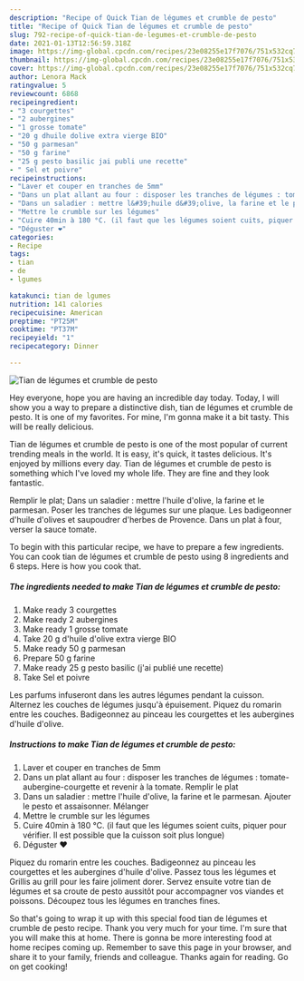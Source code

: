```yaml
---
description: "Recipe of Quick Tian de légumes et crumble de pesto"
title: "Recipe of Quick Tian de légumes et crumble de pesto"
slug: 792-recipe-of-quick-tian-de-legumes-et-crumble-de-pesto
date: 2021-01-13T12:56:59.318Z
image: https://img-global.cpcdn.com/recipes/23e08255e17f7076/751x532cq70/tian-de-legumes-et-crumble-de-pesto-photo-principale-de-la-recette.jpg
thumbnail: https://img-global.cpcdn.com/recipes/23e08255e17f7076/751x532cq70/tian-de-legumes-et-crumble-de-pesto-photo-principale-de-la-recette.jpg
cover: https://img-global.cpcdn.com/recipes/23e08255e17f7076/751x532cq70/tian-de-legumes-et-crumble-de-pesto-photo-principale-de-la-recette.jpg
author: Lenora Mack
ratingvalue: 5
reviewcount: 6868
recipeingredient:
- "3 courgettes"
- "2 aubergines"
- "1 grosse tomate"
- "20 g dhuile dolive extra vierge BIO"
- "50 g parmesan"
- "50 g farine"
- "25 g pesto basilic jai publi une recette"
- " Sel et poivre"
recipeinstructions:
- "Laver et couper en tranches de 5mm"
- "Dans un plat allant au four : disposer les tranches de légumes : tomate-aubergine-courgette et revenir à la tomate. Remplir le plat"
- "Dans un saladier : mettre l&#39;huile d&#39;olive, la farine et le parmesan. Ajouter le pesto et assaisonner. Mélanger"
- "Mettre le crumble sur les légumes"
- "Cuire 40min à 180 °C. (il faut que les légumes soient cuits, piquer pour vérifier. Il est possible que la cuisson soit plus longue)"
- "Déguster ❤️"
categories:
- Recipe
tags:
- tian
- de
- lgumes

katakunci: tian de lgumes 
nutrition: 141 calories
recipecuisine: American
preptime: "PT25M"
cooktime: "PT37M"
recipeyield: "1"
recipecategory: Dinner

---
```



![Tian de légumes et crumble de pesto](https://img-global.cpcdn.com/recipes/23e08255e17f7076/751x532cq70/tian-de-legumes-et-crumble-de-pesto-photo-principale-de-la-recette.jpg)

Hey everyone, hope you are having an incredible day today. Today, I will show you a way to prepare a distinctive dish, tian de légumes et crumble de pesto. It is one of my favorites. For mine, I'm gonna make it a bit tasty. This will be really delicious.

Tian de légumes et crumble de pesto is one of the most popular of current trending meals in the world. It is easy, it's quick, it tastes delicious. It's enjoyed by millions every day. Tian de légumes et crumble de pesto is something which I've loved my whole life. They are fine and they look fantastic.

Remplir le plat; Dans un saladier : mettre l&#39;huile d&#39;olive, la farine et le parmesan. Poser les tranches de légumes sur une plaque. Les badigeonner d&#39;huile d&#39;olives et saupoudrer d&#39;herbes de Provence. Dans un plat à four, verser la sauce tomate.


To begin with this particular recipe, we have to prepare a few ingredients. You can cook tian de légumes et crumble de pesto using 8 ingredients and 6 steps. Here is how you cook that.

<!--inarticleads1-->

##### The ingredients needed to make Tian de légumes et crumble de pesto:

1. Make ready 3 courgettes
1. Make ready 2 aubergines
1. Make ready 1 grosse tomate
1. Take 20 g d&#39;huile d&#39;olive extra vierge BIO
1. Make ready 50 g parmesan
1. Prepare 50 g farine
1. Make ready 25 g pesto basilic (j&#39;ai publié une recette)
1. Take  Sel et poivre


Les parfums infuseront dans les autres légumes pendant la cuisson. Alternez les couches de légumes jusqu&#39;à épuisement. Piquez du romarin entre les couches. Badigeonnez au pinceau les courgettes et les aubergines d&#39;huile d&#39;olive. 

<!--inarticleads2-->

##### Instructions to make Tian de légumes et crumble de pesto:

1. Laver et couper en tranches de 5mm
1. Dans un plat allant au four : disposer les tranches de légumes : tomate-aubergine-courgette et revenir à la tomate. Remplir le plat
1. Dans un saladier : mettre l&#39;huile d&#39;olive, la farine et le parmesan. Ajouter le pesto et assaisonner. Mélanger
1. Mettre le crumble sur les légumes
1. Cuire 40min à 180 °C. (il faut que les légumes soient cuits, piquer pour vérifier. Il est possible que la cuisson soit plus longue)
1. Déguster ❤️


Piquez du romarin entre les couches. Badigeonnez au pinceau les courgettes et les aubergines d&#39;huile d&#39;olive. Passez tous les légumes et Grillis au grill pour les faire joliment dorer. Servez ensuite votre tian de légumes et sa croute de pesto aussitôt pour accompagner vos viandes et poissons. Découpez tous les légumes en tranches fines. 

So that's going to wrap it up with this special food tian de légumes et crumble de pesto recipe. Thank you very much for your time. I'm sure that you will make this at home. There is gonna be more interesting food at home recipes coming up. Remember to save this page in your browser, and share it to your family, friends and colleague. Thanks again for reading. Go on get cooking!
